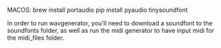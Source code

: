 MACOS: 
brew install portaudio
pip install pyaudio tinysoundfont

In order to run wavgenerator, you'll need to download a soundfont to the soundfonts folder, as well as run the midi generator to have input midi for the midi_files folder.